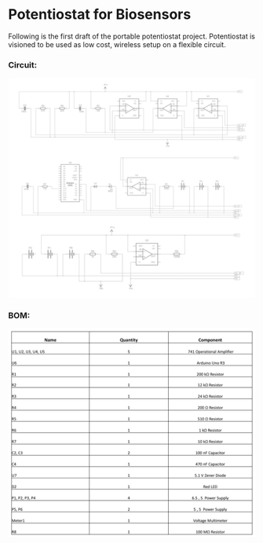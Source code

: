 # Potentiostat for Biosensors
Following is the first draft of the portable potentiostat project. Potentiostat is visioned to be used as low cost, wireless setup on a flexible circuit.

### Circuit:

![Circuit](https://github.com/DeepanshuSharma-BNB/Biosensor_Potentiostat/blob/main/circuit.png)

### BOM:

![BOM](https://github.com/DeepanshuSharma-BNB/Biosensor_Potentiostat/blob/main/BOM.png)
